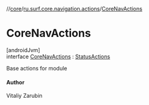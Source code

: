 //[core](../../../index.md)/[ru.surf.core.navigation.actions](../index.md)/[CoreNavActions](index.md)

# CoreNavActions

[androidJvm]\
interface [CoreNavActions](index.md) : [StatusActions](../../ru.surf.core.navigation.actions.impl/-status-actions/index.md)

Base actions for module

#### Author

Vitaliy Zarubin
